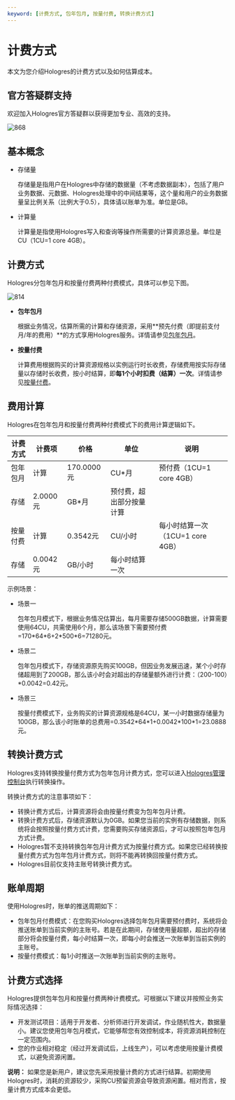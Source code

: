 ```yaml
---
keyword: [计费方式, 包年包月, 按量付费, 转换计费方式]
---
```


# 计费方式

本文为您介绍Hologres的计费方式以及如何估算成本。

## 官方答疑群支持

欢迎加入Hologres官方答疑群以获得更加专业、高效的支持。

![868](https://static-aliyun-doc.oss-cn-hangzhou.aliyuncs.com/assets/img/zh-CN/1501824061/p101953.png)

## 基本概念

-   存储量

    存储量是指用户在Hologres中存储的数据量（不考虑数据副本），包括了用户业务数据、元数据、Hologres处理中的中间结果等，这个量和用户的业务数据量呈比例关系（比例大于0.5），具体请以账单为准。单位是GB。

-   计算量

    计算量是指使用Hologres写入和查询等操作所需要的计算资源总量。单位是CU（1CU=1 core 4GB）。


## 计费方式

Hologres分包年包月和按量付费两种付费模式，具体可以参见下图。

![814](https://static-aliyun-doc.oss-cn-hangzhou.aliyuncs.com/assets/img/zh-CN/0748559951/p99341.png)

-   **包年包月**

    根据业务情况，估算所需的计算和存储资源，采用**预先付费（即提前支付月/年的费用）**的方式享用Hologres服务。详情请参见[包年包月](/cn.zh-CN/产品定价/包年包月.md)。

-   **按量付费**

    计算费用根据购买的计算资源规格以实例运行时长收费，存储费用按实际存储量以存储时长收费，按小时结算，即**每1个小时扣费（结算）一次**。详情请参见[按量付费](/cn.zh-CN/产品定价/按量付费.md)。


## 费用计算

Hologres在包年包月和按量付费两种付费模式下的费用计算逻辑如下。

|计费方式|计费项|价格|单位|说明|
|----|---|--|--|--|
|包年包月|计算|170.0000元|CU\*月|预付费（1CU=1 core 4GB）|
|存储|2.0000元|GB\*月|预付费，超出部分按量计算|
|按量付费|计算|0.3542元|CU/小时|每小时结算一次（1CU=1 core 4GB）|
|存储|0.0042元|GB/小时|每小时结算一次|

示例场景：

-   场景一

    包年包月模式下，根据业务情况估算出，每月需要存储500GB数据，计算需要使用64CU，共需使用6个月，那么该场景下需要预付费=170\*64\*6+2\*500\*6=71280元。

-   场景二

    包年包月模式下，存储资源原先购买100GB，但因业务发展迅速，某个小时存储超用到了200GB，那么该小时会对超出的存储量额外进行计费：（200-100）\*0.0042=0.42元。

-   场景三

    按量付费模式下，业务购买的计算资源规格是64CU，某一小时数据存储量为100GB，那么该小时账单的总费用=0.3542\*64\*1+0.0042\*100\*1=23.0888元。


## 转换计费方式

Hologres支持转换按量付费方式为包年包月计费方式，您可以进入[Hologres管理控制台](https://hologram.console.aliyun.com/#/instance)执行转换操作。

转换计费方式的注意事项如下：

-   转换计费方式后，计算资源将会由按量付费变为包年包月计费。
-   转换计费方式后，存储资源默认为0GB。如果您当前的实例有存储数据，则系统将会按照按量付费方式计费，您需要购买存储资源后，才可以按照包年包月方式计费。
-   Hologres暂不支持转换包年包月计费方式为按量付费方式。如果您已经转换按量付费方式为包年包月计费方式，则将不能再转换回按量付费方式。
-   Hologres目前仅支持主账号转换计费方式。

## 账单周期

使用Hologres时，账单的推送周期如下：

-   包年包月付费模式：在您购买Hologres选择包年包月需要预付费时，系统将会推送账单到当前实例的主账号。若是在此期间，存储使用量超额，超出的存储部分将会按量付费，每小时结算一次，即每小时会推送一次账单到当前实例的主账号。
-   按量付费模式：每1小时推送一次账单到当前实例的主账号。

## 计费方式选择

Hologres提供包年包月和按量付费两种计费模式。可根据以下建议并按照业务实际情况选择：

-   开发测试项目：适用于开发者、分析师进行开发调试，作业随机性大，数据量小。建议您使用包年包月模式，它能够帮您有效控制成本，将资源消耗控制在一定范围内。
-   您的作业相对稳定（经过开发调试后，上线生产），可以考虑使用按量计费模式，以避免资源闲置。

**说明：** 如果您是新用户，建议您先采用按量计费的方式进行结算。初期使用Hologres时，消耗的资源较少，采购CU预留资源会导致资源闲置。相对而言，按量计费方式成本会更低。

